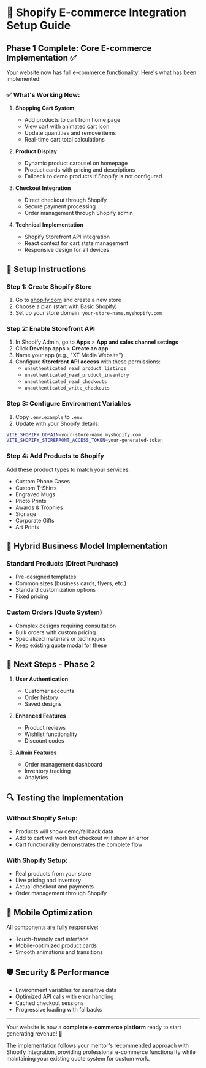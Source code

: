 # 🛒 Shopify E-commerce Integration Setup Guide

## Phase 1 Complete: Core E-commerce Implementation ✅

Your website now has full e-commerce functionality! Here's what has been implemented:

### ✅ What's Working Now:

1. **Shopping Cart System**
   - Add products to cart from home page
   - View cart with animated cart icon
   - Update quantities and remove items
   - Real-time cart total calculations

2. **Product Display**
   - Dynamic product carousel on homepage
   - Product cards with pricing and descriptions
   - Fallback to demo products if Shopify is not configured

3. **Checkout Integration**
   - Direct checkout through Shopify
   - Secure payment processing
   - Order management through Shopify admin

4. **Technical Implementation**
   - Shopify Storefront API integration
   - React context for cart state management
   - Responsive design for all devices

## 🔧 Setup Instructions

### Step 1: Create Shopify Store
1. Go to [shopify.com](https://shopify.com) and create a new store
2. Choose a plan (start with Basic Shopify)
3. Set up your store domain: `your-store-name.myshopify.com`

### Step 2: Enable Storefront API
1. In Shopify Admin, go to **Apps** > **App and sales channel settings**
2. Click **Develop apps** > **Create an app**
3. Name your app (e.g., "XT Media Website")
4. Configure **Storefront API access** with these permissions:
   - `unauthenticated_read_product_listings`
   - `unauthenticated_read_product_inventory`
   - `unauthenticated_read_checkouts`
   - `unauthenticated_write_checkouts`

### Step 3: Configure Environment Variables
1. Copy `.env.example` to `.env`
2. Update with your Shopify details:
```bash
VITE_SHOPIFY_DOMAIN=your-store-name.myshopify.com
VITE_SHOPIFY_STOREFRONT_ACCESS_TOKEN=your-generated-token
```

### Step 4: Add Products to Shopify
Add these product types to match your services:
- Custom Phone Cases
- Custom T-Shirts  
- Engraved Mugs
- Photo Prints
- Awards & Trophies
- Signage
- Corporate Gifts
- Art Prints

## 🎯 Hybrid Business Model Implementation

### Standard Products (Direct Purchase)
- Pre-designed templates
- Common sizes (business cards, flyers, etc.)
- Standard customization options
- Fixed pricing

### Custom Orders (Quote System)
- Complex designs requiring consultation
- Bulk orders with custom pricing
- Specialized materials or techniques
- Keep existing quote modal for these

## 🚀 Next Steps - Phase 2

1. **User Authentication**
   - Customer accounts
   - Order history
   - Saved designs

2. **Enhanced Features**
   - Product reviews
   - Wishlist functionality
   - Discount codes

3. **Admin Features**
   - Order management dashboard
   - Inventory tracking
   - Analytics

## 🔍 Testing the Implementation

### Without Shopify Setup:
- Products will show demo/fallback data
- Add to cart will work but checkout will show an error
- Cart functionality demonstrates the complete flow

### With Shopify Setup:
- Real products from your store
- Live pricing and inventory
- Actual checkout and payments
- Order management through Shopify

## 📱 Mobile Optimization

All components are fully responsive:
- Touch-friendly cart interface
- Mobile-optimized product cards
- Smooth animations and transitions

## 🛡️ Security & Performance

- Environment variables for sensitive data
- Optimized API calls with error handling
- Cached checkout sessions
- Progressive loading with fallbacks

---

Your website is now a **complete e-commerce platform** ready to start generating revenue! 🎉

The implementation follows your mentor's recommended approach with Shopify integration, providing professional e-commerce functionality while maintaining your existing quote system for custom work.